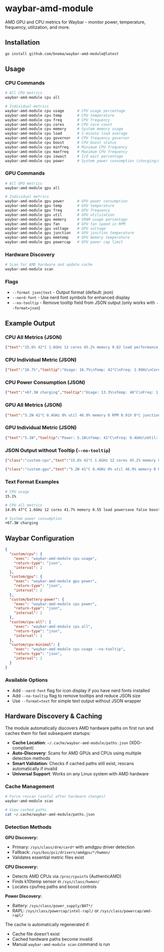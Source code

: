 # waybar-amd-module

AMD GPU and CPU metrics for Waybar - monitor power, temperature, frequency, utilization, and more.

## Installation

```bash
go install github.com/bnema/waybar-amd-module@latest
```

## Usage

### CPU Commands

```bash
# All CPU metrics
waybar-amd-module cpu all

# Individual metrics
waybar-amd-module cpu usage      # CPU usage percentage
waybar-amd-module cpu temp       # CPU temperature
waybar-amd-module cpu freq       # CPU frequency
waybar-amd-module cpu cores      # CPU core count
waybar-amd-module cpu memory     # System memory usage
waybar-amd-module cpu load       # 1-minute load average
waybar-amd-module cpu governor   # CPU frequency governor
waybar-amd-module cpu boost      # CPU boost status
waybar-amd-module cpu minfreq    # Minimum CPU frequency
waybar-amd-module cpu maxfreq    # Maximum CPU frequency
waybar-amd-module cpu iowait     # I/O wait percentage
waybar-amd-module cpu power      # System power consumption (charging/discharging)
```

### GPU Commands

```bash
# All GPU metrics
waybar-amd-module gpu all

# Individual metrics
waybar-amd-module gpu power      # GPU power consumption
waybar-amd-module gpu temp       # GPU temperature
waybar-amd-module gpu freq       # GPU frequency
waybar-amd-module gpu util       # GPU utilization
waybar-amd-module gpu memory     # VRAM usage percentage
waybar-amd-module gpu fan        # GPU fan speed in RPM
waybar-amd-module gpu voltage    # GPU voltage
waybar-amd-module gpu junction   # GPU junction temperature
waybar-amd-module gpu memtemp    # GPU memory temperature
waybar-amd-module gpu powercap   # GPU power cap limit
```

### Hardware Discovery

```bash
# Scan for AMD hardware and update cache
waybar-amd-module scan
```

### Flags

- `--format json|text` - Output format (default: json)
- `--nerd-font` - Use nerd font symbols for enhanced display
- `--no-tooltip` - Remove tooltip field from JSON output (only works with `--format=json`)

## Example Output

### CPU All Metrics (JSON)
```json
{"text":"15.6% 42°C 1.6GHz 12 cores 45.2% memory 0.82 load performance true boost 0.4-4.2GHz 2.1% iowait +67.3W system","tooltip":"Usage: 15.6%\nTemp: 42°C\nFreq: 1.6GHz\nCores: 12\nMemory: 45.2%\nLoad: 0.82\nGovernor: performance\nBoost: true\nMin/Max Freq: 0.4-4.2GHz\nIO Wait: 2.1%\nSystem Power: +67.3W charging","class":"custom-cpu"}
```

### CPU Individual Metric (JSON)
```json
{"text":"16.7%","tooltip":"Usage: 16.7%\nTemp: 42°C\nFreq: 1.9GHz\nCores: 12\nMemory: 45.2%\nLoad: 0.82\nGovernor: performance\nBoost: true\nMin/Max Freq: 0.4-4.2GHz\nIO Wait: 2.1%\nSystem Power: +67.3W charging","class":"custom-cpu"}
```

### CPU Power Consumption (JSON)
```json
{"text":"+67.3W charging","tooltip":"Usage: 13.3%\nTemp: 48°C\nFreq: 1.7GHz\nCores: 12\nMemory: 41.8%\nLoad: 0.58\nGovernor: powersave\nBoost: false\nMin/Max Freq: 0.4-3.3GHz\nIO Wait: 0.0%\nSystem Power: +67.3W charging","class":"custom-cpu"}
```

### GPU All Metrics (JSON)
```json
{"text":"5.2W 41°C 0.4GHz 0% util 46.9% memory 0 RPM 0.91V 0°C junction 0°C memtemp 0.0W cap","tooltip":"Power: 5.2W\nTemp: 41°C\nFreq: 0.4GHz\nUtil: 0%\nMemory: 46.9%\nFan: 0 RPM\nVoltage: 0.91V\nJunction: 0°C\nMemory Temp: 0°C\nPower Cap: 0.0W","class":"custom-gpu"}
```

### GPU Individual Metric (JSON)
```json
{"text":"5.1W","tooltip":"Power: 5.1W\nTemp: 41°C\nFreq: 0.4GHz\nUtil: 0%\nMemory: 46.9%\nFan: 0 RPM\nVoltage: 0.91V\nJunction: 0°C\nMemory Temp: 0°C\nPower Cap: 0.0W","class":"custom-gpu"}
```

### JSON Output without Tooltip (`--no-tooltip`)
```json
{"class":"custom-cpu","text":"15.6% 42°C 1.6GHz 12 cores 45.2% memory 0.82 load performance true boost 0.4-4.2GHz 2.1% iowait +67.3W system"}
```

```json
{"class":"custom-gpu","text":"5.2W 41°C 0.4GHz 0% util 46.9% memory 0 RPM 0.91V 0°C junction 0°C memtemp 0.0W cap"}
```

### Text Format Examples
```bash
# CPU usage
15.1%

# CPU all metrics
14.0% 47°C 1.6GHz 12 cores 41.7% memory 0.55 load powersave false boost 0.4-3.3GHz 0.0% iowait 65.7W system

# System power consumption
+67.3W charging
```

## Waybar Configuration

```json
{
  "custom/cpu": {
    "exec": "waybar-amd-module cpu usage",
    "return-type": "json",
    "interval": 2
  },
  "custom/gpu": {
    "exec": "waybar-amd-module gpu power", 
    "return-type": "json",
    "interval": 2
  },
  "custom/battery-power": {
    "exec": "waybar-amd-module cpu power",
    "return-type": "json",
    "interval": 2
  },
  "custom/cpu-all": {
    "exec": "waybar-amd-module cpu all",
    "return-type": "json",
    "interval": 2
  },
  "custom/cpu-minimal": {
    "exec": "waybar-amd-module cpu usage --no-tooltip",
    "return-type": "json",
    "interval": 2
  }
}
```

### Available Options

- Add `--nerd-font` flag for icon display if you have nerd fonts installed
- Add `--no-tooltip` flag to remove tooltips and reduce JSON size
- Use `--format=text` for simple text output without JSON wrapper

## Hardware Discovery & Caching

The module automatically discovers AMD hardware paths on first run and caches them for fast subsequent startups:

- **Cache Location**: `~/.cache/waybar-amd-module/paths.json` (XDG-compliant)
- **Auto-Discovery**: Scans for AMD GPUs and CPUs using multiple detection methods
- **Smart Validation**: Checks if cached paths still exist, rescans automatically if invalid
- **Universal Support**: Works on any Linux system with AMD hardware

### Cache Management

```bash
# Force rescan (useful after hardware changes)
waybar-amd-module scan

# View cached paths
cat ~/.cache/waybar-amd-module/paths.json
```

### Detection Methods

**GPU Discovery:**
- Primary: `/sys/class/drm/card*` with amdgpu driver detection
- Fallback: `/sys/bus/pci/drivers/amdgpu/*/hwmon/`
- Validates essential metric files exist

**CPU Discovery:**
- Detects AMD CPUs via `/proc/cpuinfo` (AuthenticAMD)
- Finds k10temp sensor in `/sys/class/hwmon/`
- Locates cpufreq paths and boost controls

**Power Discovery:**
- Battery: `/sys/class/power_supply/BAT*/`
- RAPL: `/sys/class/powercap/intel-rapl/` or `/sys/class/powercap/amd-rapl/`

The cache is automatically regenerated if:
- Cache file doesn't exist
- Cached hardware paths become invalid
- Manual `waybar-amd-module scan` command is run
